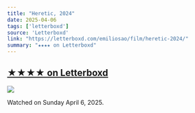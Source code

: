 ```yaml
---
title: "Heretic, 2024"
date: 2025-04-06
tags: ['letterboxd']
source: 'Letterboxd'
link: "https://letterboxd.com/emiliosao/film/heretic-2024/"
summary: "★★★★ on Letterboxd"
---
```


## [★★★★ on Letterboxd](https://letterboxd.com/emiliosao/film/heretic-2024/)

<p><img src="https://a.ltrbxd.com/resized/film-poster/1/0/2/5/3/3/1/1025331-heretic-2024-0-600-0-900-crop.jpg?v=c79c5c8121" /></p>
<p>Watched on Sunday April 6, 2025.</p>